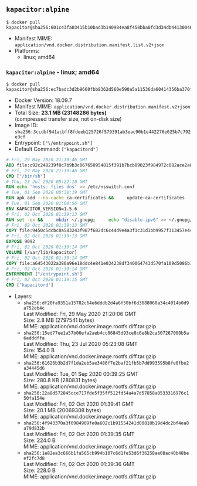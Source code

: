 ## `kapacitor:alpine`

```console
$ docker pull kapacitor@sha256:601c43fa03415b10bad3b140984ea8f458bba0fd3d34db4413004626ab7a533a
```

-	Manifest MIME: `application/vnd.docker.distribution.manifest.list.v2+json`
-	Platforms:
	-	linux; amd64

### `kapacitor:alpine` - linux; amd64

```console
$ docker pull kapacitor@sha256:ec7badc3d2b9660fbb8362d560e590a5a11536da60414356ba370f7da214ed24
```

-	Docker Version: 18.09.7
-	Manifest MIME: `application/vnd.docker.distribution.manifest.v2+json`
-	Total Size: **23.1 MB (23148286 bytes)**  
	(compressed transfer size, not on-disk size)
-	Image ID: `sha256:3ccdbf941acbff8fdeeb125726f579391ab3eac90b1e442276e625b7c792e3cf`
-	Entrypoint: `["\/entrypoint.sh"]`
-	Default Command: `["kapacitord"]`

```dockerfile
# Fri, 29 May 2020 21:19:46 GMT
ADD file:c92c248239f8c7b9b3c067650954815f391b7bcb09023f984972c082ace2a8d0 in / 
# Fri, 29 May 2020 21:19:46 GMT
CMD ["/bin/sh"]
# Thu, 23 Jul 2020 05:22:10 GMT
RUN echo 'hosts: files dns' >> /etc/nsswitch.conf
# Tue, 01 Sep 2020 00:38:19 GMT
RUN apk add --no-cache ca-certificates &&     update-ca-certificates
# Tue, 01 Sep 2020 01:04:56 GMT
ENV KAPACITOR_VERSION=1.5.6
# Fri, 02 Oct 2020 01:39:13 GMT
RUN set -ex &&     mkdir ~/.gnupg;     echo "disable-ipv6" >> ~/.gnupg/dirmngr.conf;     apk add --no-cache --virtual .build-deps wget gnupg tar &&     for key in         05CE15085FC09D18E99EFB22684A14CF2582E0C5 ;     do         gpg --keyserver ha.pool.sks-keyservers.net --recv-keys "$key" ||         gpg --keyserver pgp.mit.edu --recv-keys "$key" ||         gpg --keyserver keyserver.pgp.com --recv-keys "$key" ;     done &&     wget --no-verbose https://dl.influxdata.com/kapacitor/releases/kapacitor-${KAPACITOR_VERSION}-static_linux_amd64.tar.gz.asc &&     wget --no-verbose https://dl.influxdata.com/kapacitor/releases/kapacitor-${KAPACITOR_VERSION}-static_linux_amd64.tar.gz &&     gpg --batch --verify kapacitor-${KAPACITOR_VERSION}-static_linux_amd64.tar.gz.asc kapacitor-${KAPACITOR_VERSION}-static_linux_amd64.tar.gz &&     mkdir -p /usr/src &&     tar -C /usr/src -xzf kapacitor-${KAPACITOR_VERSION}-static_linux_amd64.tar.gz &&     rm -f /usr/src/kapacitor-*/kapacitor.conf &&     chmod +x /usr/src/kapacitor-*/* &&     cp -a /usr/src/kapacitor-*/* /usr/bin/ &&     gpgconf --kill all &&     rm -rf *.tar.gz* /usr/src /root/.gnupg &&     apk del .build-deps
# Fri, 02 Oct 2020 01:39:13 GMT
COPY file:9450c5dcbc0a583243f987f682dc6c44d9e4a3f1c31d1bb9957f313457e444ec in /etc/kapacitor/kapacitor.conf 
# Fri, 02 Oct 2020 01:39:13 GMT
EXPOSE 9092
# Fri, 02 Oct 2020 01:39:14 GMT
VOLUME [/var/lib/kapacitor]
# Fri, 02 Oct 2020 01:39:14 GMT
COPY file:a64543022a380a96e18ddc4e841e034238df340064743d570fa109d5086b123a in /entrypoint.sh 
# Fri, 02 Oct 2020 01:39:14 GMT
ENTRYPOINT ["/entrypoint.sh"]
# Fri, 02 Oct 2020 01:39:15 GMT
CMD ["kapacitord"]
```

-	Layers:
	-	`sha256:df20fa9351a15782c64e6dddb2d4a6f50bf6d3688060a34c4014b0d9a752eb4c`  
		Last Modified: Fri, 29 May 2020 21:20:06 GMT  
		Size: 2.8 MB (2797541 bytes)  
		MIME: application/vnd.docker.image.rootfs.diff.tar.gzip
	-	`sha256:15ed77ee1a57b06efa2aeb4cc06845d93ce8c6e8b2ca507267000b5a6edddffa`  
		Last Modified: Thu, 23 Jul 2020 05:23:08 GMT  
		Size: 154.0 B  
		MIME: application/vnd.docker.image.rootfs.diff.tar.gzip
	-	`sha256:61626b3b2d7f1da2eb5ae3486f7e2baf21fb5b7dd993595b8fe0fbe2a34445d6`  
		Last Modified: Tue, 01 Sep 2020 00:39:25 GMT  
		Size: 280.8 KB (280831 bytes)  
		MIME: application/vnd.docker.image.rootfs.diff.tar.gzip
	-	`sha256:22a8d572845cce717fde5f35ff512fd54a4a7d57858a0533316976c150fa154e`  
		Last Modified: Fri, 02 Oct 2020 01:39:41 GMT  
		Size: 20.1 MB (20069308 bytes)  
		MIME: application/vnd.docker.image.rootfs.diff.tar.gzip
	-	`sha256:4f943370a3f0984909fe0a602c1b91554241d00810b19d4dc2bf4ea8a79d832b`  
		Last Modified: Fri, 02 Oct 2020 01:39:35 GMT  
		Size: 224.0 B  
		MIME: application/vnd.docker.image.rootfs.diff.tar.gzip
	-	`sha256:1e82ea3c666b1fa565cb994b107c6d1fe53d6f36258ae08ac40b48beef2fc7d8`  
		Last Modified: Fri, 02 Oct 2020 01:39:36 GMT  
		Size: 228.0 B  
		MIME: application/vnd.docker.image.rootfs.diff.tar.gzip
